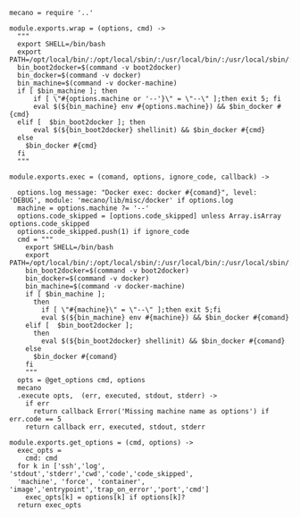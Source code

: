 
    mecano = require '..'
    
    module.exports.wrap = (options, cmd) ->
      """
      export SHELL=/bin/bash
      export PATH=/opt/local/bin/:/opt/local/sbin/:/usr/local/bin/:/usr/local/sbin/:$PATH
      bin_boot2docker=$(command -v boot2docker)
      bin_docker=$(command -v docker)
      bin_machine=$(command -v docker-machine)
      if [ $bin_machine ]; then
          if [ \"#{options.machine or '--'}\" = \"--\" ];then exit 5; fi
          eval $(${bin_machine} env #{options.machine}) && $bin_docker #{cmd}
      elif [  $bin_boot2docker ]; then
          eval $(${bin_boot2docker} shellinit) && $bin_docker #{cmd}
      else
        $bin_docker #{cmd}
      fi
      """

    module.exports.exec = (comand, options, ignore_code, callback) ->

      options.log message: "Docker exec: docker #{comand}", level: 'DEBUG', module: 'mecano/lib/misc/docker' if options.log
      machine = options.machine ?= '--'
      options.code_skipped = [options.code_skipped] unless Array.isArray options.code_skipped
      options.code_skipped.push(1) if ignore_code
      cmd = """
        export SHELL=/bin/bash
        export PATH=/opt/local/bin/:/opt/local/sbin/:/usr/local/bin/:/usr/local/sbin/:$PATH
        bin_boot2docker=$(command -v boot2docker)
        bin_docker=$(command -v docker)
        bin_machine=$(command -v docker-machine)
        if [ $bin_machine ];
          then
            if [ \"#{machine}\" = \"--\" ];then exit 5;fi
            eval $(${bin_machine} env #{machine}) && $bin_docker #{comand}
        elif [  $bin_boot2docker ];
          then
            eval $(${bin_boot2docker} shellinit) && $bin_docker #{comand}
        else
          $bin_docker #{comand}
        fi
        """
      opts = @get_options cmd, options
      mecano
      .execute opts,  (err, executed, stdout, stderr) ->
        if err
          return callback Error('Missing machine name as options') if err.code == 5
        return callback err, executed, stdout, stderr

    module.exports.get_options = (cmd, options) ->
      exec_opts =
        cmd: cmd
      for k in ['ssh','log', 'stdout','stderr','cwd','code','code_skipped',
      'machine', 'force', 'container', 'image','entrypoint','trap_on_error','port','cmd']
        exec_opts[k] = options[k] if options[k]?
      return exec_opts
